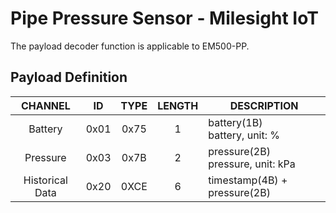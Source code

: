 # Pipe Pressure Sensor - Milesight IoT

The payload decoder function is applicable to EM500-PP.

## Payload Definition

|     CHANNEL      |  ID  | TYPE | LENGTH | DESCRIPTION                     |
|:----------------:| :--: | :--: | :----: | ------------------------------- |
|     Battery      | 0x01 | 0x75 |   1    | battery(1B)<br/>battery, unit: % |
|     Pressure     | 0x03 | 0x7B |   2    | pressure(2B)<br/>pressure, unit: kPa |
| Historical Data  | 0x20 | 0XCE |   6    | timestamp(4B) + pressure(2B) |